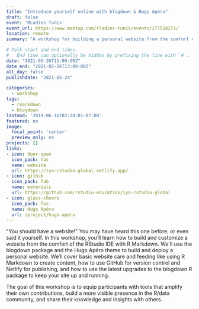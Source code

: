 ```yaml
---
title: "Introduce yourself online with blogdown & Hugo Apéro"
draft: false
event: 'RLadies Tunis'
event_url: https://www.meetup.com/rladies-tunis/events/277518271/
location: remote
summary: "A workshop for building a personal website from the comfort of RStudio using the blogdown R package, using a Hugo theme I developed."

# Talk start and end times.
#   End time can optionally be hidden by prefixing the line with `#`.
date: "2021-05-26T11:00:00Z"
date_end: "2021-05-26T13:00:00Z"
all_day: false
publishdate: "2021-05-24"

categories:
  - workshop
tags:
  - rmarkdown
  - blogdown
lastmod: '2019-06-16T02:20:01-07:00'
featured: no
image:
  focal_point: 'center'
  preview_only: no
projects: []
links:
- icon: door-open
  icon_pack: fas
  name: website
  url: https://iyo-rstudio-global.netlify.app/
- icon: github
  icon_pack: fab
  name: materials
  url: https://github.com/rstudio-education/iyo-rstudio-global
- icon: glass-cheers
  icon_pack: fas
  name: Hugo Apéro
  url: /project/hugo-apero
---
```



"You should have a website!" You may have heard this one before, or even said it yourself. In this workshop, you’ll learn how to build and customize a website from the comfort of the RStudio IDE with R Markdown. We'll use the blogdown package and the Hugo Apéro theme to build and deploy a personal website. We’ll cover basic website care and feeding like using R Markdown to create content, how to use GitHub for version control and Netlify for publishing, and how to use the latest upgrades to the blogdown R package to keep your site up and running.

The goal of this workshop is to equip participants with tools that amplify their own contributions, build a more visible presence in the R/data community, and share their knowledge and insights with others.
